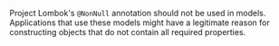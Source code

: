 
Project Lombok's ```@NonNull``` annotation should not be used in models. Applications that use these models might have a legitimate reason for constructing objects that do not contain all required properties.
